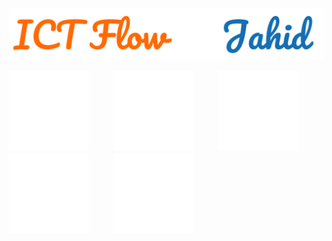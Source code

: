 [![](/profile/ict-flow-logo.png)](https://ictflow.github.io/)

[![Phone](/profile/phone.svg)](tel:+8801956185620)
&nbsp;&nbsp;&nbsp;&nbsp;&nbsp;&nbsp;&nbsp;&nbsp;
[![WhatsApp](/profile/whatsapp.svg)](https://wa.me/+8801956185620)
&nbsp;&nbsp;&nbsp;&nbsp;&nbsp;&nbsp;&nbsp;&nbsp;
[![Telegram](/profile/telegram.svg)](https://t.me/ictflowbd)
&nbsp;&nbsp;&nbsp;&nbsp;&nbsp;&nbsp;&nbsp;&nbsp;
[![facebook page](/profile/facebook.svg)](https://www.facebook.com/ictflow.bd)
&nbsp;&nbsp;&nbsp;&nbsp;&nbsp;&nbsp;&nbsp;&nbsp;
[![Website](/profile/globe.svg)](https://www.ictflow.com/)